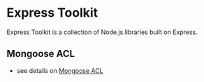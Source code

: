 # Express Toolkit

Express Toolkit is a collection of Node.js libraries built on Express.

## Mongoose ACL

- see details on [Mongoose ACL](/mongoose-acl/1.philosophy/)

